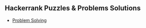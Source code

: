 ## Hackerrank Puzzles & Problems Solutions

* [Problem Solving](https://www.hackerrank.com/domains/algorithms?badge_type=problem-solving)